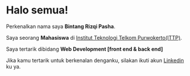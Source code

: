 # Halo semua! 

Perkenalkan nama saya **Bintang Rizqi Pasha**.

Saya seorang **Mahasiswa** di [Institut Teknologi Telkom Purwokerto(ITTP)](https://s1if.ittelkom-pwt.ac.id/).

Saya tertarik dibidang **Web Development [front end & back end]** 

Jika kamu tertarik untuk berkenalan denganku, silakan ikuti akun [Linkedin](https://www.linkedin.com/in/bintang-rizqi-pasha-8a1111211/) ku ya.
